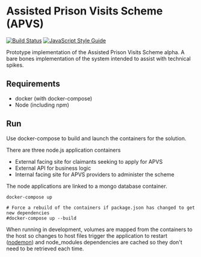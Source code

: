 # Assisted Prison Visits Scheme (APVS)

[![Build Status](https://travis-ci.org/ministryofjustice/apvs.svg?branch=develop)](https://travis-ci.org/ministryofjustice/apvs?branch=develop)
[![JavaScript Style Guide](https://img.shields.io/badge/code%20style-standard-brightgreen.svg)](http://standardjs.com/)

Prototype implementation of the Assisted Prison Visits Scheme alpha. A bare bones implementation of the system intended to assist with technical spikes.

## Requirements

* docker (with docker-compose)
* Node (including npm)

## Run

Use docker-compose to build and launch the containers for the solution.

There are three node.js application containers
* External facing site for claimants seeking to apply for APVS
* External API for business logic
* Internal facing site for APVS providers to administer the scheme

The node applications are linked to a mongo database container.

```
docker-compose up

# Force a rebuild of the containers if package.json has changed to get new dependencies
#docker-compose up --build
```

When running in development, volumes are mapped from the containers to the host so changes to host files trigger the application to restart ([nodemon](http://nodemon.io/)) and node_modules dependencies are cached so they don't need to be retrieved each time.